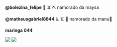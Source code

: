 <b>@bolezina_felipe</b>
🗿 ♊ ⛏ namorado da maysa

<b>@matheusgabriel8844</b>
♿ ♊ 🌙 namorado da manu👫

<b>maringa 044</b> 

<img src="https://pm1.narvii.com/6637/a1130f4e6e468b92153f13d8f9d1473e079e5466_hq.jpg">

<img src="http://pm1.narvii.com/6844/c4ec334ce3a21a3dd33cfe541a873178c0ed6022v2_00.jpg">
